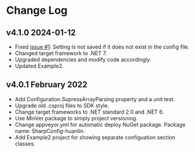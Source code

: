 # Change Log

## v4.1.0 2024-01-12

- Fixed [issue #1](https://github.com/huanlin/SharpConfig/issues/1): Setting is not saved if it does not exist in the config file.
- Changed target framework to .NET 7.
- Upgraded dependencies and modify code accordingly.
- Updated Example2.

## v4.0.1 February 2022

- Add Configuration.SupressArrayParsing property and a unit test.
- Upgrade old .csproj files to SDK style.
- Change target frameworks to .NET standard 2.0 and .NET 6.
- Use MinVer package to simply project versioning.
- Change appveyor.yml for automatic deploy NuGet package. Package name: SharpConfig-huanlin.
- Add Example2 project for showing separate configuation section classes.